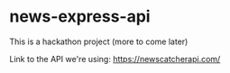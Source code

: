 # news-express-api

This is a hackathon project (more to come later)

Link to the API we're using:  https://newscatcherapi.com/

